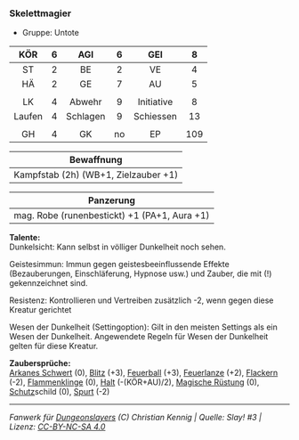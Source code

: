 ### Skelettmagier

- Gruppe: Untote

|  KÖR   |  6  |   AGI    |  6  |    GEI     |  8  |
| :----: | :-: | :------: | :-: | :--------: | :-: |
|   ST   |  2  |    BE    |  2  |     VE     |  4  |
|   HÄ   |  2  |    GE    |  7  |     AU     |  5  |
|        |     |          |     |            |     |
|   LK   |  4  |  Abwehr  |  9  | Initiative |  8  |
| Laufen |  4  | Schlagen |  9  | Schiessen  | 13  |
|        |     |          |     |            |     |
|   GH   |  4  |    GK    | no  |     EP     | 109 |

|              Bewaffnung              |
| :----------------------------------: |
| Kampfstab (2h) (WB+1, Zielzauber +1) |

|                  Panzerung                   |
| :------------------------------------------: |
| mag. Robe (runenbestickt) +1 (PA+1, Aura +1) |

**Talente:**  
Dunkelsicht: Kann selbst in völliger Dunkelheit noch sehen.

Geistesimmun: Immun gegen geistesbeeinflussende Effekte (Bezauberungen, Einschläferung, Hypnose usw.) und Zauber, die mit (!) gekennzeichnet sind.

Resistenz: Kontrollieren und Vertreiben zusätzlich -2, wenn gegen diese Kreatur gerichtet

Wesen der Dunkelheit (Settingoption): Gilt in den meisten Settings als ein Wesen der Dunkelheit. Angewendete Regeln für Wesen der Dunkelheit gelten für diese Kreatur.

**Zaubersprüche:**  
[Arkanes Schwert](/grw/zauber/arkanes-schwert.md) (0), [Blitz](/grw/zauber/blitz.md) (+3), [Feuerball](/grw/zauber/feuerball.md) (+3), [Feuerlanze](/grw/zauber/feuerlanze.md) (+2), [Flackern](/grw/zauber/flackern.md) (-2), [Flammenklinge](/grw/zauber/flammenklinge.md) (0), [Halt](/grw/zauber/halt.md) (-(KÖR+AU)/2), [Magische Rüstung](/grw/zauber/magische-ruestung.md) (0), [Schutz](/fanwerk/zauber/schutz.md)schild (0), [Spurt](/grw/zauber/spurt.md) (-2)

---

_Fanwerk für [Dungeonslayers](https://www.dungeonslayers.net/) (C) Christian Kennig | Quelle: Slay! #3 | Lizenz: [CC-BY-NC-SA 4.0](https://creativecommons.org/licenses/by-nc-sa/4.0/deed.de)_
